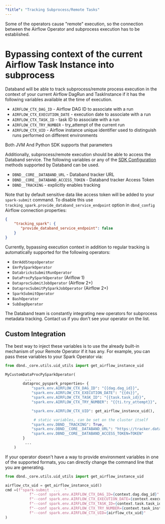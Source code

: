 ```yaml
---
"title": "Tracking Subprocess/Remote Tasks"
---
```

Some of the operators cause "remote" execution, so the connection between the Airflow Operator and subprocess execution has to be established.

# Bypassing context of the current Airflow Task Instance into subprocess
Databand will be able to track subprocess/remote process execution in the context of your current Airflow DagRun and TaskInstance if it has the following variables available at the time of execution.

* `AIRFLOW_CTX_DAG_ID` - Airflow DAG ID to associate with a run
* `AIRFLOW_CTX_EXECUTION_DATE` - execution date to associate with a run
* `AIRFLOW_CTX_TASK_ID` -  task ID to associate with a run
* `AIRFLOW_CTX_TRY_NUMBER` - try_attempt of the current run
* `AIRFLOW_CTX_UID` - Airflow instance unique identifier used to distinguish runs performed on different environments

Both JVM And Python SDK supports that parameters

Additionally, subprocess/remote execution should be able to access the Databand service.  The following variables or any of the [SDK Configuration](doc:dbnd-sdk-configuration) methods supported by Databand can be used.

* `DBND__CORE__DATABAND_URL` - Databand tracker URL
* `DBND__CORE__DATABAND_ACCESS_TOKEN` - Databand tracker Access Token
* `DBND__TRACKING` - explicitly enables tracking

Note that by default sensitive data like access token will be added to your `spark-submit` command. To disable this use `tracking_spark.provide_databand_service_endpoint` option in `dbnd_config` Airflow connection properties:

```json
{
    "tracking_spark": {
       "provide_databand_service_endpoint": false
    }
}
```

Currently, bypassing execution context in addition to regular tracking is automatically supported for the following operators:
  * `EmrAddStepsOperator`
  * `EmrPySparkOperator`
  * `DatabricksSubmitRunOperator`
  * `DataProcPySparkOperator` (Ariflow 1)
  * `DataprocSubmitJobOperator` (Airflow 2+)
  * `DataprocSubmitPySparkJobOperator` (Airflow 2+)
  * `SparkSubmitOperator`
  * `BashOperator`
  * `SubDagOperator`

The Databand team is constantly integrating new operators for subprocess metadata tracking. Contact us if you don't see your operator on the list.


## Custom Integration
The best way to inject these variables is to use the already built-in mechanism of your Remote Operator if it has any. For example, you can pass these variables to your Spark Operator via:

<!-- noqa -->
```python
from dbnd._core.utils.uid_utils import get_airflow_instance_uid

MyCustomDataProcPySparkOperator(
         ...
        dataproc_pyspark_properties= {
            "spark.env.AIRFLOW_CTX_DAG_ID": "{{dag.dag_id}}",
            "spark.env.AIRFLOW_CTX_EXECUTION_DATE": "{{ds}}",
            "spark.env.AIRFLOW_CTX_TASK_ID": "{{task.task_id}}",
            "spark.env.AIRFLOW_CTX_TRY_NUMBER": "{{ti.try_attempt}}",

            "spark.env.AIRFLOW_CTX_UID": get_airflow_instance_uid(),

             # static variables, can be set on the cluster itself
            "spark.env.DBND__TRACKING": True,
            "spark.env.DBND__CORE__DATABAND_URL": "https://tracker.databand.ai",
            "spark.env.DBND__CORE__DATABAND_ACCESS_TOKEN=TOKEN"
        }
         ...
    )
```

 If your operator doesn't have a way to provide environment variables in one of the supported formats, you can directly change the command line that you are generating.


<!-- noqa -->
```python
from dbnd._core.utils.uid_utils import get_airflow_instance_uid

airflow_ctx_uid = get_airflow_instance_uid()
cmd =(f"spark-submit  ...  "
           f"--conf spark.env.AIRFLOW_CTX_DAG_ID={context.dag.dag_id}"
           f"--conf spark.env.AIRFLOW_CTX_EXECUTION_DATE={context.execution_date} "
           f"--conf spark.env.AIRFLOW_CTX_TASK_ID={context.task.task_id} "
           f"--conf spark.env.AIRFLOW_CTX_TRY_NUMBER={context.task_instance.try_attempt} "
           f"--conf spark.env.AIRFLOW_CTX_UID={airflow_ctx_uid}"
)
```
